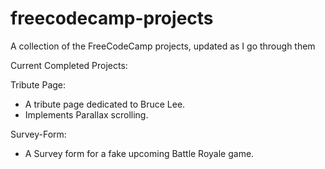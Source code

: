 # freecodecamp-projects
A collection of the FreeCodeCamp projects, updated as I go through them

Current Completed Projects:

Tribute Page:
  - A tribute page dedicated to Bruce Lee.
  - Implements Parallax scrolling.

Survey-Form:
  - A Survey form for a fake upcoming Battle Royale game.
